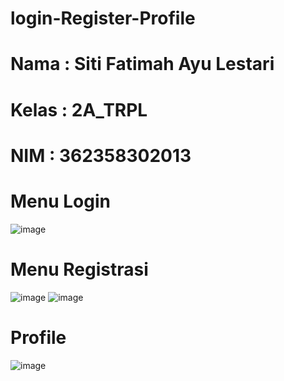 # login-Register-Profile
# Nama : Siti Fatimah Ayu Lestari
# Kelas : 2A_TRPL
# NIM : 362358302013

# Menu Login

![image](https://github.com/user-attachments/assets/4ed7e8ef-2c3c-45ed-a37f-053eb73d113e)

# Menu Registrasi 
![image](https://github.com/user-attachments/assets/dc0907e1-1249-43be-99ca-e235f180e988)
![image](https://github.com/user-attachments/assets/75aba050-f198-42ea-ab4f-217c4c6addb8)

# Profile
![image](https://github.com/user-attachments/assets/e478f852-3dff-4164-b33e-46ff9e3467f1)


